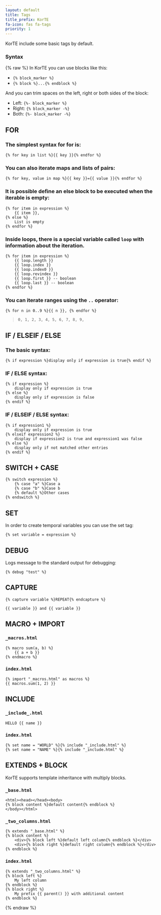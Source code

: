 ```yaml
---
layout: default
title: Tags
title_prefix: KorTE
fa-icon: fas fa-tags
priority: 1
---
```


KorTE include some basic tags by default.



### Syntax

{% raw %}
In KorTE you can use blocks like this:

* `{% block_marker %}`
* `{% block %}...{% endblock %}`

And you can trim spaces on the left, right or both sides of the block:

* Left: `{%- block_marker %}`
* Right: `{% block_marker -%}`
* Both: `{%- block_marker -%}`


## FOR

### The simplest syntax for for is:

```liquid
{% for key in list %}{{ key }}{% endfor %}
```

### You can also iterate maps and lists of pairs:

```liquid
{% for key, value in map %}{{ key }}={{ value }}{% endfor %}
```

### It is possible define an else block to be executed when the iterable is empty:

```liquid
{% for item in expression %}
    {{ item }},
{% else %}
    List is empty
{% endfor %}
```

### Inside loops, there is a special variable called `loop` with information about the iteration.

```liquid
{% for item in expression %}
    {{ loop.length }}
    {{ loop.index }}
    {{ loop.index0 }}
    {{ loop.revindex }}
    {{ loop.first }} -- boolean
    {{ loop.last }} -- boolean
{% endfor %}
```

### You can iterate ranges using the `..` operator:

```liquid
{% for n in 0..9 %}{{ n }}, {% endfor %}
```

> `0, 1, 2, 3, 4, 5, 6, 7, 8, 9, `

## IF / ELSEIF / ELSE

### The basic syntax:

```liquid
{% if expression %}display only if expression is true{% endif %}
```

### IF / ELSE syntax:

```liquid
{% if expression %}
    display only if expression is true
{% else %}
    display only if expression is false
{% endif %}
```

### IF / ELSEIF / ELSE syntax:

```liquid
{% if expression1 %}
    display only if expression is true
{% elseif expression2 %}
    display if expression2 is true and expression1 was false
{% else %}
    display only if not matched other entries
{% endif %}
```

## SWITCH + CASE

```liquid
{% switch expression %}
    {% case "a" %}Case a
    {% case "b" %}Case b
    {% default %}Other cases
{% endswitch %}
```

## SET

In order to create temporal variables you can use the set tag:

```liquid
{% set variable = expression %}
```

## DEBUG

Logs message to the standard output for debugging:

```liquid
{% debug "test" %}
```

## CAPTURE

```liquid
{% capture variable %}REPEAT{% endcapture %}

{{ variable }} and {{ variable }}
```

## MACRO + IMPORT

### `_macros.html`
```liquid
{% macro sum(a, b) %}
    {{ a + b }}
{% endmacro %}
```

### `index.html`
```liquid
{% import "_macros.html" as macros %}
{{ macros.sum(1, 2) }}
```

## INCLUDE

### `_include_.html`
```liquid
HELLO {{ name }}
```

### `index.html`
```liquid
{% set name = "WORLD" %}{% include "_include.html" %}
{% set name = "NAME" %}{% include "_include.html" %}
```

## EXTENDS + BLOCK

KorTE supports template inheritance with multiply blocks.

### `_base.html`
```liquid
<html><head></head><body>
{% block content %}default content{% endblock %}
</body></html>
```

### `_two_columns.html`
```liquid
{% extends "_base.html" %}
{% block content %}
    <div>{% block left %}default left column{% endblock %}</div>
    <div>{% block right %}default right column{% endblock %}</div>
{% endblock %}
```

### `index.html`
```liquid
{% extends "_two_columns.html" %}
{% block left %}
    My left column
{% endblock %}
{% block right %}
    My prefix {{ parent() }} with additional content
{% endblock %}
```
{% endraw %}
